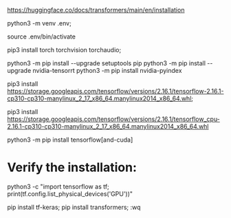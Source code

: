  https://huggingface.co/docs/transformers/main/en/installation
 
 python3 -m venv .env;
 
 source .env/bin/activate
 
 pip3 install torch torchvision torchaudio;
 
 python3 -m pip install --upgrade setuptools pip
 python3 -m pip install --upgrade nvidia-tensorrt
 python3 -m pip install nvidia-pyindex
 
 
 pip3 install https://storage.googleapis.com/tensorflow/versions/2.16.1/tensorflow-2.16.1-cp310-cp310-manylinux_2_17_x86_64.manylinux2014_x86_64.whl;
 
 pip3 install https://storage.googleapis.com/tensorflow/versions/2.16.1/tensorflow_cpu-2.16.1-cp310-cp310-manylinux_2_17_x86_64.manylinux2014_x86_64.whl
 
 
 
 python3 -m pip install tensorflow[and-cuda]
 
# Verify the installation:
python3 -c "import tensorflow as tf; print(tf.config.list_physical_devices('GPU'))"

pip install tf-keras;
pip install transformers;
:wq


